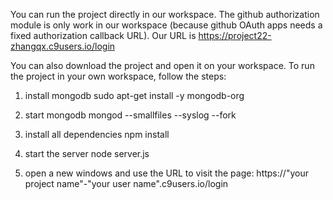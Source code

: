 You can run the project directly in our workspace. The github authorization 
module is only work in our workspace (because github OAuth apps needs a fixed 
authorization callback URL). Our URL is https://project22-zhangqx.c9users.io/login

You can also download the project and open it on your workspace. 
To run the project in your own workspace, follow the steps: 
1. install mongodb
sudo apt-get install -y mongodb-org

2. start mongodb
mongod --smallfiles --syslog --fork

3. install all dependencies 
npm install

4. start the server
node server.js

5. open a new windows and use the URL to visit the page:
https://"your project name"-"your user name".c9users.io/login